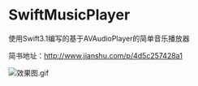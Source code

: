 # SwiftMusicPlayer

使用Swift3.1编写的基于AVAudioPlayer的简单音乐播放器

简书地址：http://www.jianshu.com/p/4d5c257428a1


![效果图.gif](http://upload-images.jianshu.io/upload_images/5537343-4a70c94df477e93b.gif?imageMogr2/auto-orient/strip)
